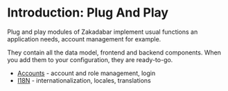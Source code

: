 # Introduction: Plug And Play

Plug and play modules of Zakadabar implement usual functions an application needs,
account management for example.

They contain all the data model, frontend and backend components. When
you add them to your configuration, they are ready-to-go.

* [Accounts](./accounts/Introduction.md) - account and role management, login
* [I18N](./i18n/Introduction.md) - internationalization, locales, translations